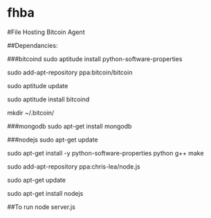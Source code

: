 fhba
====

#File Hosting Bitcoin Agent

##Dependancies:

###bitcoind
sudo aptitude install python-software-properties

sudo add-apt-repository ppa:bitcoin/bitcoin

sudo aptitude update

sudo aptitude install bitcoind

mkdir ~/.bitcoin/

###mongodb
sudo apt-get install mongodb

###nodejs
sudo apt-get update

sudo apt-get install -y python-software-properties python g++ make

sudo add-apt-repository ppa:chris-lea/node.js

sudo apt-get update

sudo apt-get install nodejs

##To run
node server.js
